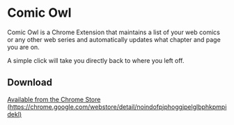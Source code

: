 Comic Owl
=======

Comic Owl is a Chrome Extension that maintains a list of your web comics or any other web series and automatically updates what chapter and page you are on.

A simple click will take you directly back to where you left off.

Download
--------

[Available from the Chrome Store (https://chrome.google.com/webstore/detail/noindofpjphoggjpelglbphkpmpidekl)](https://chrome.google.com/webstore/detail/noindofpjphoggjpelglbphkpmpidekl)
